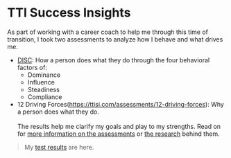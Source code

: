 # TTI Success Insights
As part of working with a career coach to help me through this time of transition, I took two assessments to analyze how I behave and what drives me. 
* [DISC](https://ttisi.com/assessments/disc): How a person does what they do through the four behavioral factors of:
  * Dominance
  * Influence
  * Steadiness
  * Compliance
* 12 Driving Forces(https://ttisi.com/assessments/12-driving-forces): Why a person does what they do.<br>
<br>The results help me clarify my goals and play to my strengths.
Read on for [more information on the assessments](https://www.ttisi.com/assessments) or [the research](https://www.ttiresearch.com/) behind them.
> My [test results](https://github.com/kolibriBlitz/kolibriBlitz.github.io/edit/main/Documents/TTI.pdf) are here.
